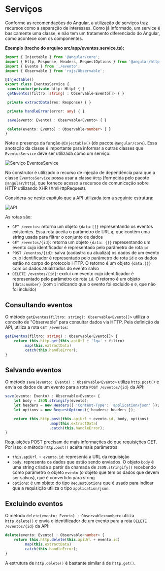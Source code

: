 # Serviços

Conforme as recomendações do Angular, a utilização de serviços traz recursos como a separação de interesses. Como já informado, um service é basicamente uma classe, e não tem um tratamento diferenciado do Angular, como acontece com os componentes.

**Exemplo \(trecho do arquivo src\/app\/eventos.service.ts\):**

```typescript
import { Injectable } from '@angular/core';
import { Http, Response, Headers, RequestOptions } from '@angular/http';
import { Evento } from './evento';
import { Observable } from 'rxjs/Observable';

@Injectable()
export class EventosService {
 constructor(private http: Http) { }
 getEventos(filtro: string) : Observable<Evento[]> { }

 private extractData(res: Response) { }

 private handleError(error: any) { }

 save(evento: Evento) : Observable<Evento> { }

 delete(evento: Evento) : Observable<number> { }
}
```

Note a presença da função `@Injectable()` (do pacote `@angular/core`). Essa anotação da classe é importante para informar a outras classes que `EventosService` deve ser utilizada como um serviço.

![Serviço EventosService](uml-eventos-service.png)

No construtor é utilizado o recurso de injeção de dependência para que a classe `EventosService` possa usar a classe `Http` (fornecida pelo pacote `@angular/http`), que fornece acesso a recursos de comunicação sobre HTTP utilizando XHR (XmlHttpRequest).

Considera-se neste capítulo que a API utilizada tem a seguinte estrutura:

![API](uml-api.png)

As rotas são:
* `GET /eventos`: retorna um objeto `{data:[]}` representando os eventos existentes. Essa rota aceita o parâmetro de URL `q`, que contém uma string usada para filtrar o conjunto de dados
* `GET /eventos/{id}`: retorna um objeto `{data: {}}` representando um evento cujo identificador é representado pelo parâmetro de rota `id`
* `POST /eventos/{id}`: salva (cadastra ou atualiza) os dados de um evento cujo identificador é representado pelo parâmetro de rota `id` e os dados estão no corpo do protocolo HTTP. O retorno é um objeto `{data:{}}` com os dados atualizados do evento salvo
* `DELETE /eventos/{id}`: exclui um evento cujo identificador é representado pelo parâmetro de rota `id`. O retorno é um objeto `{data:number}` (com `1` indicando que o evento foi excluído e `0`, que não foi incluído)

## Consultando eventos

O método `getEventos(filtro: string): Observable<Evento[]>` utiliza o conceito de "Observable" para consultar dados via HTTP. Pela definição da API, utiliza a rota `GET /eventos`:

```typescript
getEventos(filtro: string) : Observable<Evento[]> {
	return this.http.get(this.apiUrl + '?q=' + filtro)
		.map(this.extractData)
		.catch(this.handleError);
}
```

## Salvando eventos

O método `save(evento: Evento) : Observable<Evento>` utiliza `http.post()` e envia os dados de um evento para a rota `POST /eventos/{id}` da API:

```typescript
save(evento: Evento) : Observable<Evento> {
	let body = JSON.stringify(evento);
	let headers = new Headers({ 'Content-Type': 'application/json' });
	let options = new RequestOptions({ headers: headers });

	return this.http.post(this.apiUrl + evento.id, body, options)
					.map(this.extractData)
					.catch(this.handleError);
}
```

Requisições POST precisam de mais informações do que requisições GET. Por isso, o método `http.post()` aceita mais parâmetros:
* `this.apiUrl + evento.id`: representa a URL da requisição
* `body`: representa os dados que estão sendo enviados. O objeto `body` é uma string criada a partir da chamada de `JSON.stringify()` recebendo como parâmetro o objeto `evento` (o objeto que tem os dados que devem ser salvos), que é convertido para string
* `options`: é um objeto do tipo `RequestOptions` que é usado para indicar que a requisição utiliza o tipo `application/json`.

## Excluindo eventos

O método `delete(evento: Evento) : Observable<number>` utiliza `http.delete()` e envia o identificador de um evento para a rota `DELETE /eventos/{id}` da API:

```typescript
delete(evento: Evento) : Observable<number> {
	return this.http.delete(this.apiUrl + evento.id)
		.map(this.extractData)
		.catch(this.handleError);
}
```

A estrutura de `http.delete()` é bastante similar à de `http.get()`.